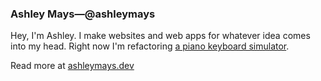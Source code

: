 ### Ashley Mays&mdash;@ashleymays

Hey, I'm Ashley. I make websites and web apps for whatever idea comes into my head. Right now I'm refactoring [a piano keyboard simulator](https://github.com/ashleymays/piano-keyboard-simulator).

Read more at <a href="https://ashleymays.dev">ashleymays.dev</a>
